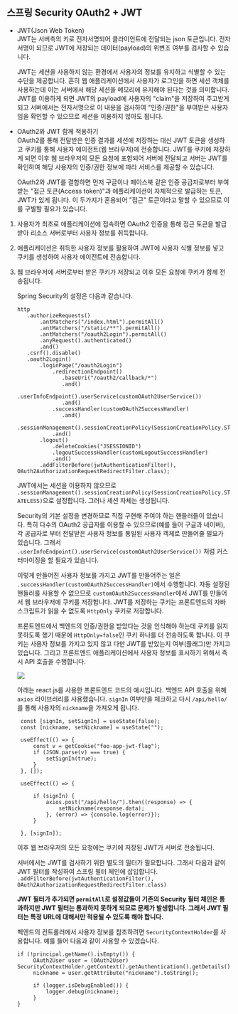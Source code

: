 ## 스프링 Security OAuth2 + JWT
 
* JWT(Json Web Token)  
   JWT는 서버측의 키로 전자서명되어 클라이언트에 전달되는 json 토큰입니다. 전자서명이 되므로 JWT에 저장되는 데이터(payload)의 위변조 여부를 
   검사할 수 있습니다.
   
   JWT는 세션을 사용하지 않는 환경에서 사용자의 정보를 유지하고 식별할 수 있는 수단을 제공합니다. 흔히 웹 애플리케이션에서 사용자가 로그인을 하면 세션 객체를 사용하는데 이는 
   서버에서 해당 세션을 메모리에 유지해야 된다는 것을 의미합니다. JWT를 이용하게 되면 JWT의 payload에 사용자의 "claim"을 저장하여 주고받게 되고 
   서버에서는 전자서명으로 이 내용을 검사하여 "인증/권한"을 부여받은 사용자임을 확인할 수 있으므로 세션을 이용하지 않아도 됩니다.
   
* OAuth2와 JWT 함께 적용하기  
   OAuth2를 통해 전달받은 인증 결과를 세션에 저장하는 대신 
   JWT 토큰을 생성하고 쿠키를 통해 사용자 에이전트(웹 브라우저)에 전송합니다. JWT를 쿠키에 저장하게 되면 이후 웹 브라우저의 모든 요청에 포함되어 서버에 전달되고 
   서버는 JWT를 확인하여 해당 사용자의 인증/권한 정보에 따라 서비스를 제공할 수 있습니다.
   
   OAuth2와 JWT를 결합하면 먼저 구글이나 페이스북 같은 인증 공급자로부터 부여받는 "접근 토큰(Access token)"과 애플리케이션이 자체적으로 발급하는 토큰, JWT가 있게 됩니다.
   이 두가지가 혼용되어 "접근" 토큰이라고 말할 수 있으므로 이를 구별할 필요가 있습니다.
   
1. 사용자가 최초로 애플리케이션에 접속하면 OAuth2 인증을 통해 접근 토큰을 발급 받아 리소스 서버로부터 사용자 정보를 취득합니다.
2. 애플리케이션은 취득한 사용자 정보를 활용하여 JWT에 사용자 식별 정보를 넣고 쿠키를 생성하여 사용자 에이전트에 전송합니다.
3. 웹 브라우저에 서버로부터 받은 쿠키가 저장되고 이후 모든 요청에 쿠키가 함께 전송됩니다.

   Spring Security의 설정은 다음과 같습니다.
   
   ```
   http
      .authorizeRequests()
          .antMatchers("/index.html").permitAll()
          .antMatchers("/static/**").permitAll()
          .antMatchers("/oauth2Login").permitAll()
          .anyRequest().authenticated()
          .and()
      .csrf().disable()
      .oauth2Login()
          .loginPage("/oauth2Login")
              .redirectionEndpoint()
                 .baseUri("/oauth2/callback/*")
                 .and()
              .userInfoEndpoint().userService(customOAuth2UserService())
                 .and()                  
              .successHandler(customOAuth2SuccessHandler)                    
                 .and()
          .sessionManagement().sessionCreationPolicy(SessionCreationPolicy.STATELESS)
              .and()
          .logout()
              .deleteCookies("JSESSIONID")
              .logoutSuccessHandler(customLogoutSuccessHandler)
              .and()  
          .addFilterBefore(jwtAuthenticationFilter(), OAuth2AuthorizationRequestRedirectFilter.class); 
   ``` 
   
   JWT에서는 세션을 이용하지 않으므로 `.sessionManagement().sessionCreationPolicy(SessionCreationPolicy.STATELESS)`으로 설정합니다. 그러나 세션 자체는 생성됩니다.
   
             
   Security의 기본 설정을 변경하므로 직접 구현해 주여야 하는 핸들러들이 있습니다. 특히 다수의 OAuth2 공급자를 이용할 수 있으므로(예를 들어 구글과 네이버), 각 공급자로 부터 
   전달받은 사용자 정보를 통일된 사용자 객체로 만들어줄 필요가 있습니다. 그래서 `.userInfoEndpoint().userService(customOAuth2UserService())` 처럼 커스터마이징을 할 필요가 있습니다.
   
   
   이렇게 만들어진 사용자 정보를 가지고 JWT를 만들어주는 일은 `.successHandler(customOAuth2SuccessHandler)`에서 수행합니다. 자동 설정된 핸들러를 사용할 수 없으므로 `customOAuth2SuccessHandler`에서 JWT를 만들어서 
   웹 브라우저에 쿠키를 저장합니다. JWT를 저장하는 쿠키는 프론트엔드의 자바스크립트가 읽을 수 없도록 `HttpOnly` 쿠키로 저장합니다. 
   
   
   프론트엔드에서 백엔드의 인증/권한을 받았다는 것을 인식해야 하는데 쿠키를 읽지 못하도록 했기 때문에 `HttpOnly=false`인 쿠키 하나를 더 
   전송하도록 합니다. 이 쿠키는 사용자 정보를 가지고 있지 않고 다만 JWT를 받았는지 여부(플래그)만 가지고 있습니다. 그리고 프론트엔드 애플리케이션에서 
   사용자 정보를 표시하기 위해서 즉시 API 호출을 수행합니다.   
   
   <img src="https://github.com/kate-foo/SimpleSpringBoot/blob/oauth2-jwt/cookie.PNG"/>
   
   아래는 react.js를 사용한 프론트엔드 코드의 예시입니다. 백엔드 API 호출을 위해 `axios` 라이브러리를 사용했습니다. `signIn` 여부만을 체크하고 
   다시 `/api/hello/`를 통해 사용자의 `nickname`을 가져오게 됩니다. 
   
   ```
    const [signIn, setSignIn] = useState(false);
    const [nickname, setNickname] = useState("");
    
    useEffect(() => {
        const v = getCookie("foo-app-jwt-flag");
        if (JSON.parse(v) === true) {
            setSignIn(true);
        }
    }, []);
    
    useEffect(() => {
       
        if (signIn) {
            axios.post("/api/hello/").then((response) => {
                setNickname(response.data);
            }, (error) => {console.log(error)});
        }
        
    }, [signIn]);
   ```
      
   
   이후 웹 브라우저의 모든 요청에는 쿠키에 저장된 JWT가 서버로 전송됩니다. 
   
   
   서버에서는 JWT를 검사하기 위한 별도의 필터가 필요합니다. 그래서 
   다음과 같이 JWT 필터를 작성하여 스프링 필터 체인에 삽입합니다. `.addFilterBefore(jwtAuthenticationFilter(), OAuth2AuthorizationRequestRedirectFilter.class)`
   
   <b>JWT 필터가 추가되면 `permitAll`로 설정값들이 기존의 Security 필터 체인은 통과하지만 JWT 필터는 통과하지 못하게 되므로 문제가 발생합니다. 그래서 JWT 필터는 특정 URL에 대해서만 적용될 수 있도록 해야 합니다.</b>
   
   벡엔드의 컨트롤러에서 사용자 정보를 참조하려면 `SecurityContextHolder`를 사용합니다. 예를 들어 다음과 같이 사용할 수 있겠습니다.
         
   ```
   if (!principal.getName().isEmpty()) {
        OAuth2User user = (OAuth2User) SecurityContextHolder.getContext().getAuthentication().getDetails();
        nickname = user.getAttribute("nickname").toString();
            
        if (logger.isDebugEnabled()) {
            logger.debug(nickname);
        }       
   }       
   ```  
   